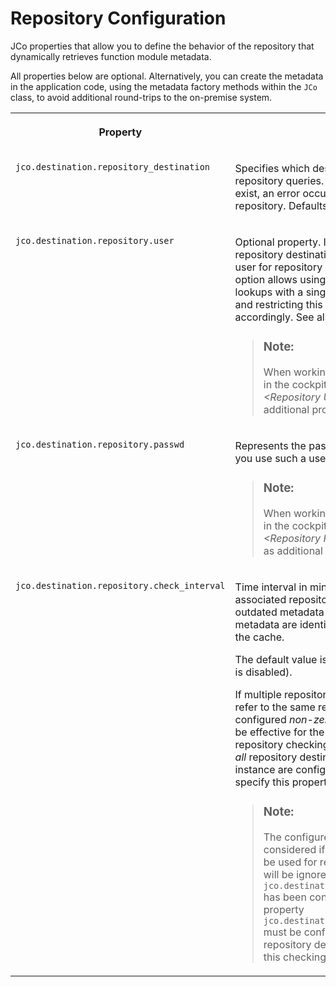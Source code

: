 <!-- loio4c4b83b73f0242f8b336dcdc1bc3a02e -->

# Repository Configuration

JCo properties that allow you to define the behavior of the repository that dynamically retrieves function module metadata.

All properties below are optional. Alternatively, you can create the metadata in the application code, using the metadata factory methods within the `JCo` class, to avoid additional round-trips to the on-premise system.


<table>
<tr>
<th valign="top">

Property

</th>
<th valign="top">

Description

</th>
</tr>
<tr>
<td valign="top">

`jco.destination.repository_destination`

</td>
<td valign="top">

Specifies which destination should be used for repository queries. If the destination does not exist, an error occurs when trying to retrieve the repository. Defaults to itself.

</td>
</tr>
<tr>
<td valign="top">

`jco.destination.repository.user`

</td>
<td valign="top">

Optional property. If this property is set, and the repository destination is not set, it is used as the user for repository queries. This configuration option allows using a different user for repository lookups with a single destination configuration, and restricting this user's permissions accordingly. See also SAP Note [460089](https://me.sap.com/notes/460089).

> ### Note:  
> When working with the *Destinations* editor in the cockpit, enter the value in the *<Repository User\>* field. Do not enter it as additional property.



</td>
</tr>
<tr>
<td valign="top">

`jco.destination.repository.passwd`

</td>
<td valign="top">

Represents the password for a repository user. If you use such a user, this property is mandatory.

> ### Note:  
> When working with the *Destinations* editor in the cockpit, enter this password in the *<Repository Password\>* field. Do not enter it as additional property.



</td>
</tr>
<tr>
<td valign="top">

`jco.destination.repository.check_interval`

</td>
<td valign="top">

Time interval in minutes after which the associated repository is regularly checked for outdated metadata in its local cache. If outdated metadata are identified, they will be removed from the cache.

The default value is 0 \(repository checking feature is disabled\).

If multiple repository destination configurations refer to the same repository instance, the smallest configured *non-zero* value of all destinations will be effective for the repository. Therefore, the repository checking feature is only switched off if *all* repository destinations for the repository instance are configured with value 0, or do not specify this property.

> ### Note:  
> The configured value will only be considered if the respective destination can be used for repository metadata queries. It will be ignored if `jco.destination.repository_destination` has been configured. In this case, the property `jco.destination.repository.check_interval` must be configured in the referred repository destination instead to activate this checking feature.



</td>
</tr>
</table>

